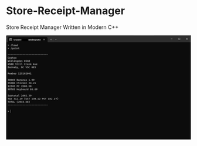 # Store-Receipt-Manager
Store Receipt Manager Written in Modern C++

![Screenshot](/images/screenshot.png)
